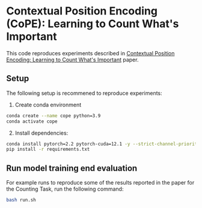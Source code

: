 # Contextual Position Encoding (CoPE): Learning to Count What's Important

This code reproduces experiments described in [Contextual Position Encoding: Learning to Count What's Important](https://arxiv.org/pdf/2405.18719) paper.

## Setup

The following setup is recommened to reproduce experiments:

1. Create conda environment

```bash
conda create --name cope python=3.9
conda activate cope
```

2. Install dependencies:
```bash
conda install pytorch=2.2 pytorch-cuda=12.1 -y --strict-channel-priority --override-channels -c pytorch -c nvidia -c conda-forge
pip install -r requirements.txt
```

## Run model training end evaluation

For example runs to reproduce some of the results reported in the paper for the Counting Task, run the following command:

```bash
bash run.sh
```

